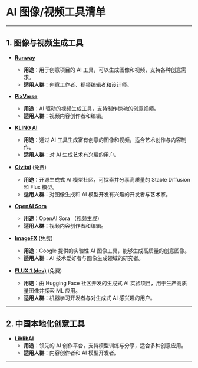 # AI 图像/视频工具清单

---

## 1. 图像与视频生成工具

- **[Runway](https://app.runwayml.com/)**

  - **用途**：用于创意项目的 AI 工具，可以生成图像和视频，支持各种创意需求。
  - **适用人群**：创意工作者、视频编辑者和设计师。

- **[PixVerse](https://app.pixverse.ai/)**

  - **用途**：AI 驱动的视频生成工具，支持制作惊艳的创意视频。
  - **适用人群**：视频内容创作者和编辑。

- **[KLING AI](https://klingai.com/)**

  - **用途**：通过 AI 工具生成富有创意的图像和视频，适合艺术创作与内容制作。
  - **适用人群**：对 AI 生成艺术有兴趣的用户。

- **[Civitai](https://civitai.com/)** (免费)

  - **用途**：开源生成式 AI 模型社区，可探索并分享高质量的 Stable Diffusion 和 Flux 模型。
  - **适用人群**：对图像生成和 AI 模型开发有兴趣的开发者与艺术家。

- **[OpenAI Sora](https://sora.com/library)**

  - **用途**：OpenAI Sora （视频生成）
  - **适用人群**：视频内容创作者和编辑。

- **[ImageFX](https://labs.google)** (免费)

  - **用途**：Google 提供的实验性 AI 图像工具，能够生成高质量的创意图像。
  - **适用人群**：AI 技术爱好者与图像生成领域的研究者。

- [**FLUX.1 (dev)**](https://huggingface.co/spaces/black-forest-labs/FLUX.1-dev) (免费)

  - **用途**：由 Hugging Face 社区开发的生成式 AI 实验项目，用于生产高质量图像并探索 ML 应用。
  - **适用人群**：机器学习开发者与对生成式 AI 感兴趣的用户。

---

## 2. 中国本地化创意工具

- **[LiblibAI](https://liblib.art/)**
  - **用途**：领先的 AI 创作平台，支持模型训练与分享，适合多种创意应用。
  - **适用人群**：内容创作者和 AI 模型开发者。

---

